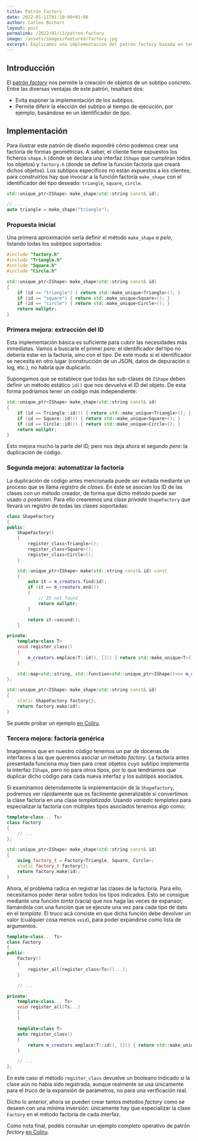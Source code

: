 ```yaml
---
title: Patrón Factory
date: 2022-01-11T01:10:00+01:00
author: Carlos Buchart
layout: post
permalink: /2022/01/11/patron-factory
image: /assets/images/featured/factory.jpg
excerpt: Explicamos una implementación del patrón factory basada en templates.
---
```

## Introducción

El [patrón _factory_](https://es.wikipedia.org/wiki/Factory_Method_(patr%C3%B3n_de_dise%C3%B1o)) nos permite la creación de objetos de un subtipo concreto. Entre las diversas ventajas de este patrón, resaltaré dos:

- Evita exponer la implementación de los subtipos.
- Permite diferir la elección del subtipo al tiempo de ejecución, por ejemplo, basándose en un identificador de tipo.

## Implementación

Para ilustrar este patrón de diseño expondré cómo podemos crear una factoría de formas geométricas. A saber, el cliente tiene expuestos los ficheros `shape.h` (donde se declara una interfaz `IShape` que cumpliran todos los objetos) y `factory.h` (donde se define la función factoría que creará dichos objetos). Los subtipos específicos no están expuestos a los clientes; para construirlos hay que invocar a la función factoría `make_shape` con el identificador del tipo deseado: `triangle`, `square`, `circle`.

```cpp
std::unique_ptr<IShape> make_shape(std::string const& id);

// ...
auto triangle = make_shape("triangle");
```

### Propuesta inicial

Una primera aproximación sería definir el método `make_shape` _a pelo_, listando todas los subtipos soportados:

```cpp
#include "factory.h"
#include "Triangle.h"
#include "Square.h"
#include "Circle.h"

std::unique_ptr<IShape> make_shape(std::string const& id)
{
    if (id == "triangle") { return std::make_unique<Triangle>(); }
    if (id == "square") { return std::make_unique<Square>(); }
    if (id == "circle") { return std::make_unique<Circle>(); }
    return nullptr;
}
```

### Primera mejora: extracción del ID

Esta implementación básica es suficiente para cubrir las necesidades más inmediatas. Vamos a buscarle el primer _pero_: el identificador del tipo no debería estar en la factoría, sino con el tipo. De este modo si el identificador se necesita en otro lugar (construcción de un JSON, datos de depuración o log, etc.), no habría que duplicarlo.

Supongamos que se establece que todas las sub-clases de `IShape` deben definir un método estático `id()` que nos devuelva el ID del objeto. De esta forma podríamos tener un código más independiente:

```cpp
std::unique_ptr<IShape> make_shape(std::string const& id)
{
    if (id == Triangle::id()) { return std::make_unique<Triangle>(); }
    if (id == Square::id()) { return std::make_unique<Square>(); }
    if (id == Circle::id()) { return std::make_unique<Circle>(); }
    return nullptr;
}
```

Esto mejora mucho la parte del ID, pero nos deja ahora el segundo _pero_: la duplicación de código.

### Segunda mejora: automatizar la factoría

La duplicación de código antes mencionada puede ser evitada mediante un proceso que se llama _registro de clases_. En éste se asocian los ID de las clases con un método creador, de forma que dicho método puede ser usado _a posteriori_. Para ello crearemos una clase _privada_ `ShapeFactory` que llevará un registro de todas las clases soportadas:

```cpp
class ShapeFactory
{
public:
    ShapeFactory()
    {
        register_class<Triangle>();
        register_class<Square>();
        register_class<Circle>();
    }

    std::unique_ptr<IShape> make(std::string const& id) const
    {
        auto it = m_creators.find(id);
        if (it == m_creators.end())
        {
            // ID not found
            return nullptr;
        }

        return it->second();
    }

private:
    template<class T>
    void register_class()
    {
        m_creators.emplace(T::id(), []() { return std::make_unique<T>(); });
    }

    std::map<std::string, std::function<std::unique_ptr<IShape()>>> m_creators;
};

std::unique_ptr<IShape> make_shape(std::string const& id)
{
    static ShapeFactory factory{};
    return factory.make(id);
}
```

Se puede probar un ejemplo [en Coliru](http://coliru.stacked-crooked.com/a/171f6f8c26de623a).

### Tercera mejora: factoría genérica

Imaginemos que en nuestro código tenemos un par de docenas de interfaces a las que queremos asociar un método _factory_. La factoría antes presentada funciona muy bien para crear objetos cuyo subtipo implementa la interfaz `IShape`, pero no para otros tipos, por lo que tendríamos que duplicar dicho código para cada nueva interfaz y los subtipos asociados.

Si examinamos detenidamente la implementación de la `ShapeFactory`, podremos ver rápidamente que es fácilmente generalizable si convertimos la clase factoría en una clase _templatizada_. Usando _variadic templates_ para especializar la factoría con múltiples tipos asociados tenemos algo como:

```cpp
template<class... Ts>
class Factory
{
    // ...
};

std::unique_ptr<IShape> make_shape(std::string const& id)
{
    using factory_t = Factory<Triangle, Square, Circle>;
    static factory_t factory{};
    return factory.make(id);
}
```

Ahora, el problema radica en registrar las clases de la factoría. Para ello, necesitamos poder iterar sobre todos los tipos indicados. Esto se consigue mediante una función _tonta_ (vacía) que nos haga las veces de expansor, llamándola con una función que se ejecute una vez para cada tipo de dato en el _template_. El truco acá consiste en que dicha función debe devolver un valor (cualquier cosa menos `void`), para poder expandirse como lista de argumentos.

```cpp
template<class... Ts>
class Factory
{
public:
    Factory()
    {
        register_all(register_class<Ts>()...);
    }

    // ...

private:
    template<class... Ts>
    void register_all(Ts...)
    {
    }

    template<class T>
    auto register_class()
    {
        return m_creators.emplace(T::id(), []() { return std::make_unique<T>(); }).second;
    }

    // ...
};
```

En este caso el método `register_class` devuelve un booleano indicado si la clase aún no había sido registrada, aunque realmente se usa únicamente para el _truco_ de la expansión de parámetros, no para una verificación real.

Dicho lo anterior, ahora se pueden crear tantos métodos _factory_ como se deseen con una mínima inversión: únicamente hay que especializar la clase `Factory` en el método factoría de cada interfaz.

Como nota final, podéis consultar un ejemplo completo operativo de patrón _factory_ [en Coliru](http://coliru.stacked-crooked.com/a/6c5230717152c279).
